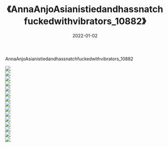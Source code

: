 ﻿---
layout: post
title:  《AnnaAnjoAsianistiedandhassnatchfuckedwithvibrators_10882》
date:   2022-01-02
img: http://imgx.orgx.ga/漏D/2022/AnnaAnjoAsianistiedandhassnatchfuckedwithvibrators_10882/000.jpg
categories: [美女, 清纯, 唯美]
---

AnnaAnjoAsianistiedandhassnatchfuckedwithvibrators_10882

  ![](http://imgx.orgx.ga/漏D/2022/AnnaAnjoAsianistiedandhassnatchfuckedwithvibrators_10882/001.jpg) <br> ![](http://imgx.orgx.ga/漏D/2022/AnnaAnjoAsianistiedandhassnatchfuckedwithvibrators_10882/002.jpg) <br> ![](http://imgx.orgx.ga/漏D/2022/AnnaAnjoAsianistiedandhassnatchfuckedwithvibrators_10882/003.jpg) <br> ![](http://imgx.orgx.ga/漏D/2022/AnnaAnjoAsianistiedandhassnatchfuckedwithvibrators_10882/004.jpg) <br> ![](http://imgx.orgx.ga/漏D/2022/AnnaAnjoAsianistiedandhassnatchfuckedwithvibrators_10882/005.jpg) <br> ![](http://imgx.orgx.ga/漏D/2022/AnnaAnjoAsianistiedandhassnatchfuckedwithvibrators_10882/006.jpg) <br> ![](http://imgx.orgx.ga/漏D/2022/AnnaAnjoAsianistiedandhassnatchfuckedwithvibrators_10882/007.jpg) <br> ![](http://imgx.orgx.ga/漏D/2022/AnnaAnjoAsianistiedandhassnatchfuckedwithvibrators_10882/008.jpg) <br> ![](http://imgx.orgx.ga/漏D/2022/AnnaAnjoAsianistiedandhassnatchfuckedwithvibrators_10882/009.jpg) <br> ![](http://imgx.orgx.ga/漏D/2022/AnnaAnjoAsianistiedandhassnatchfuckedwithvibrators_10882/010.jpg) <br> ![](http://imgx.orgx.ga/漏D/2022/AnnaAnjoAsianistiedandhassnatchfuckedwithvibrators_10882/011.jpg) <br> ![](http://imgx.orgx.ga/漏D/2022/AnnaAnjoAsianistiedandhassnatchfuckedwithvibrators_10882/012.jpg) <br> ![](http://imgx.orgx.ga/漏D/2022/AnnaAnjoAsianistiedandhassnatchfuckedwithvibrators_10882/013.jpg) <br> ![](http://imgx.orgx.ga/漏D/2022/AnnaAnjoAsianistiedandhassnatchfuckedwithvibrators_10882/014.jpg) <br> ![](http://imgx.orgx.ga/漏D/2022/AnnaAnjoAsianistiedandhassnatchfuckedwithvibrators_10882/015.jpg) <br>